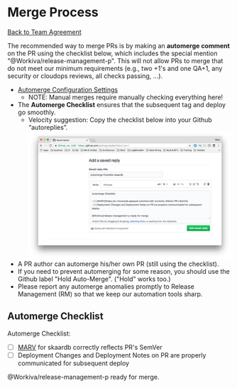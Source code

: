 Merge Process
===============================
[Back to Team Agreement](README.md)

The recommended way to merge PRs is by making an **automerge comment** on the PR using the checklist below, which includes the special mention "@Workiva/release-management-p". This will not allow PRs to merge that do not meet our minimum requirements (e.g., two +1's and one QA+1, any security or cloudops reviews, all checks passing, ...).

- [Automerge Configuration Settings](https://w-rmconsole.appspot.com/rosie/Workiva/skaardb/functions/)
  - NOTE: Manual merges require manually checking everything here!
- The **Automerge Checklist** ensures that the subsequent tag and deploy go smoothly.
    - Velocity suggestion: Copy the checklist below into your Github “autoreplies”.
![Github "Saved replies" screenshot](images/Github_Saved_replies.png)
- A PR author can automerge his/her own PR (still using the checklist).
- If you need to prevent automerging for some reason, you should use the Github label "Hold Auto-Merge". ("Hold" works too.)
- Please report any automerge anomalies promptly to Release Management (RM) so that we keep our automation tools sharp.

## Automerge Checklist

Automerge Checklist:

- [ ] [MARV](https://w-rmconsole.appspot.com/marv/dt) for skaardb correctly reflects PR's SemVer
- [ ] Deployment Changes and Deployment Notes on PR are properly communicated for subsequent deploy

@Workiva/release-management-p ready for merge.
